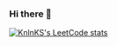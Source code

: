 ### Hi there 👋

[![KnlnKS's LeetCode stats](https://leetcode-stats-six.vercel.app/?username=Gadave&theme=dark)](https://github.com/KnlnKS/leetcode-stats)

<!--
**Gadave/Gadave** is a ✨ _special_ ✨ repository because its `README.md` (this file) appears on your GitHub profile.

Here are some ideas to get you started:

- 🔭 I’m currently working on ...
- 🌱 I’m currently learning ...
- 👯 I’m looking to collaborate on ...
- 🤔 I’m looking for help with ...
- 💬 Ask me about ...
- 📫 How to reach me: ...
- 😄 Pronouns: ...
- ⚡ Fun fact: ...
-->
